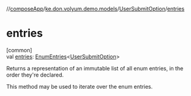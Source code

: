 //[composeApp](../../../index.md)/[ke.don.volyum.demo.models](../index.md)/[UserSubmitOption](index.md)/[entries](entries.md)

# entries

[common]\
val [entries](entries.md): [EnumEntries](https://kotlinlang.org/api/core/kotlin-stdlib/kotlin.enums/-enum-entries/index.html)&lt;[UserSubmitOption](index.md)&gt;

Returns a representation of an immutable list of all enum entries, in the order they're declared.

This method may be used to iterate over the enum entries.